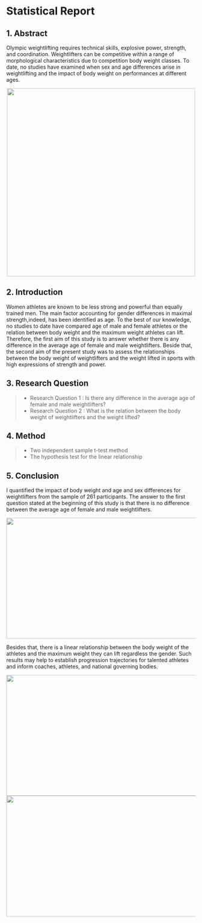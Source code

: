 
# Statistical Report
## 1. Abstract
Olympic weightlifting requires technical skills, explosive power, strength, and coordination. Weightlifters can be competitive within a range of morphological characteristics due to competition body weight classes. To date, no studies have examined when sex and age differences arise in weightlifting and the impact of body weight on performances at different ages.

<p align="center">
<img src="https://images.teamusa.org/-/media/USA_Weightlifting/Images/2018-Images/March/InternationalWomensDay/17MelanieRoach.jpg?la=en&hash=628F467BDC56EDF568341EBA59E408331F7B15B3" width=500>
</p>

## 2. Introduction
Women athletes are known to be less strong and powerful than equally trained men. The main factor accounting for gender differences in maximal strength,indeed, has been identified as age. To the best of our knowledge, no studies to date have compared age of male and female athletes or the relation between body weight and the maximum weight athletes can lift. Therefore, the first aim of this study is to answer whether there is any difference in the average age of female and male weightlifters. Beside that, the second aim of the present study was to assess the relationships between the body weight of weightlifters and the weight lifted in sports with high expressions of strength and power.

## 3. Research Question
>- Research Question 1 : Is there any difference in the average age of female and male weightlifters?
>- Research Question 2 : What is the relation between the body weight of weightlifters and the weight lifted?

## 4. Method
>- Two independent sample t-test method
>- The hypothesis test for the linear relationship

## 5. Conclusion
I quantified the impact of body weight and age and sex differences for weightlifters from the sample of 261 participants. The answer to the first question stated at the beginning of this study is that there is no difference between the average age of female and male weightlifters.

<p align="center">
  <img width="642" height="321" src="https://github.com/vinhphuphan/Olympic-Weightlifting-Data-Analysis/blob/main/male-female1.png">
</p>

Besides that, there is a linear relationship between the body weight of the athletes and the maximum weight they can lift regardless the gender. Such results may help to establish progression trajectories for talented athletes and inform coaches, athletes, and national governing bodies.

<p align="center" >
  <img width="642" height="321" src="https://github.com/vinhphuphan/Olympic-Weightlifting-Data-Analysis/blob/main/relationship_female.png">
  <img width="642" height="321" src="https://github.com/vinhphuphan/Olympic-Weightlifting-Data-Analysis/blob/main/relationship_male.png">
</p>
